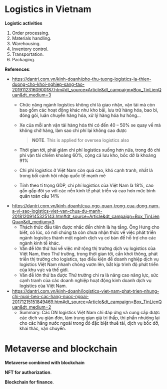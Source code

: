 # Logistics in Vietnam
**Logistic activities**
1) Order processing.
2) Materials handling.
3) Warehousing.
4) Inventory control.
5) Transportation.
6) Packaging.

**References**:
* https://dantri.com.vn/kinh-doanh/pho-thu-tuong-logistics-la-thien-duong-cho-khoi-nghiep-sang-tao-20191123160900187.htm#dt_source=Article&dt_campaign=Box_TinLienQuan&dt_medium=3
    * Chức năng ngành logistics không chỉ là giao nhận, vận tải mà còn bao gồm các hoạt động khác như kho bãi, lưu trữ hàng hóa, bao bì, đóng gói, luân chuyển hàng hóa, xử lý hàng hóa hư hỏng...
    * Xe của mỗi anh vận tải hàng hóa thì có đến 40 – 50% xe quay về mà không chở hàng, làm sao chi phí lại không cao được

        >**NOTE**. This is applied for oversea logistics also
    * Thời gian tới, phải giảm chi phí logistics xuống hơn nữa, trong đó chi phí vận tải chiếm khoảng 60%, cộng cả lưu kho, bốc dỡ là khoảng 91%
    * Chi phí logistics ở Việt Nam còn quá cao, khó cạnh tranh, nhất là trong bối cảnh hội nhập quốc tế mạnh mẽ
    * Tính theo tỉ trọng GDP, chi phí logistics của Việt Nam là 18%, cao gần gấp đôi so với các nền kinh tế phát triển và cao hơn mức bình quân toàn cầu 14%
* https://dantri.com.vn/kinh-doanh/cua-ngo-quan-trong-cua-dong-nam-a-vi-sao-logistics-viet-van-chua-du-manh-20181209145325143.htm#dt_source=Article&dt_campaign=Box_TinLienQuan&dt_medium=3
    * Thách thức đầu tiên được nhắc đến chính là hạ tầng. Ông Hưng cho biết, có lúc, có nơi chúng ta còn chưa nhận thức về việc phát triển ngành logistics thành một ngành dịch vụ cơ bản để hỗ trợ cho các ngành kinh tế khác.
    * Vấn đề lớn thứ hai về việc mở rộng thị trường dịch vụ logistics của Việt Nam, theo Thứ trưởng, trong thời gian tới, cần khơi thông, phát triển thị trường cho logistics, tạo điều kiện để doanh nghiệp dịch vụ logistics Việt Nam nhanh chóng vươn lên, bắt kịp trình độ phát triển của khu vực và thế giới.
    * Vấn đề lớn thứ ba được Thứ trưởng chi ra là nâng cao năng lực, sức cạnh tranh của các doanh nghiệp hoạt động kinh doanh dịch vụ logistics của Việt Nam.
* https://dantri.com.vn/kinh-doanh/logistics-viet-nam-phat-trien-nhung-chi-nuoi-beo-cac-hang-nuoc-ngoai-20171215151849469.htm#dt_source=Article&dt_campaign=Box_TinLienQuan&dt_medium=2
    * Summary: Các DN logistics Việt Nam chỉ đáp ứng và cung cấp được các dịch vụ giản đơn, làm trung gian giá trị thấp, thị phần nhường lại cho các hãng nước ngoài trong đó đặc biệt thuê tài, dịch vụ bốc dỡ, khai thác, vận chuyển.

# Metaverse and blockchain
**Metaverse combined with blockchain**

**NFT for authorization**.

**Blockchain for finance**.